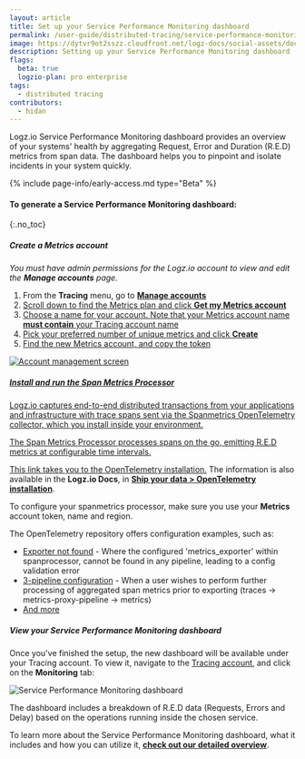 ```yaml
---
layout: article
title: Set up your Service Performance Monitoring dashboard
permalink: /user-guide/distributed-tracing/service-performance-monitoring-setup
image: https://dytvr9ot2sszz.cloudfront.net/logz-docs/social-assets/docs-social.jpg
description: Setting up your Service Performance Monitoring dashboard
flags:
  beta: true
  logzio-plan: pro enterprise
tags: 
  - distributed tracing
contributors:
  - hidan
---
```


Logz.io Service Performance Monitoring dashboard provides an overview of your systems' health by aggregating Request, Error and Duration (R.E.D) metrics from span data. The dashboard helps you to pinpoint and isolate incidents in your system quickly.

{% include page-info/early-access.md type="Beta" %}

#### To generate a Service Performance Monitoring dashboard: 
{:.no_toc}  

<div class="tasklist">

##### Create a Metrics account

_You must have admin permissions for the Logz.io account to view and edit the **Manage accounts** page._

1. From the **Tracing** menu, go to <a href="https://app.logz.io/#/dashboard/settings/manage-accounts" target ="_blank"> **Manage accounts**
2. Scroll down to find the Metrics plan and click  **Get my Metrics account**
3. Choose a name for your account. Note that your Metrics account name **must contain** your Tracing account name
4. Pick your preferred number of unique metrics and click **Create**
3. Find the new Metrics account, and copy the token

![Account management screen](https://dytvr9ot2sszz.cloudfront.net/logz-docs/distributed-tracing/manage-accounts-metrics-creation.png)


##### Install and run the Span Metrics Processor

Logz.io captures end-to-end distributed transactions from your applications and infrastructure with trace spans sent via the Spanmetrics OpenTelemetry collector, which you install inside your environment.

The Span Metrics Processor processes spans on the go, emitting R.E.D metrics at configurable time intervals.

[This link takes you to the OpenTelemetry installation.](https://app.logz.io/#/dashboard/send-your-data/tracing-sources/opentelemetry) 
The information is also available in the **Logz.io Docs**, in [**Ship your data > OpenTelemetry installation**](https://docs.logz.io/shipping/tracing-sources/opentelemetry.html).

To configure your spanmetrics processor, make sure you use your **Metrics** account token, name and region.

<!--

```yaml
receivers:
    otlp/spanmetrics:
      protocols:
        grpc:
          endpoint: "0.0.0.0:12345"
    opencensus:
    zipkin:
      endpoint: :9411
    jaeger:
      protocols:
        thrift_http:
        grpc:
    prometheus:
      config:
        global:
          external_labels:
            p8s_logzio_name: YOUR-ACCOUNT-NAME # Replace with your account name
        scrape_configs: 
        - job_name: 'name' # give the job a name
          scrape_interval: 15s
          static_configs:
          - targets: [ "0.0.0.0:8889" ]
  exporters:
    logzio:
      account_token: "${LOGZIO_TRACE_TOKEN}" #Replace with your Tracing account token
      region: "us"    # Replace with the 2-letter code for your region from the Logz.io Regions and Listener hosts table or from your Account settings page
    prometheusremotewrite:
      endpoint: https://listener.logz.io:8053
      headers:
        Authorization: Bearer ${LOGZIO_METRICS_TOKEN}
    prometheus:
      endpoint: "localhost:8889"
    logging:
  processors:
    batch:
    spanmetrics:
      metrics_exporter: prometheus
      latency_histogram_buckets: [2ms, 6ms, 10ms, 100ms, 250ms, 500ms, 1000ms, 10000ms, 100000ms, 1000000ms]
      # Additional list of dimensions on top of:
      # - service.name
      # - operation
      # - span.kind
      # - status.code
      dimensions:
        # If the span is missing http.method, the processor will insert
        # the http.method dimension with value 'GET'.
        # For example, in the following scenario, http.method is not present in a span and so will be added as a dimension to the metric with value "GET":
        # - promexample_calls{http_method="GET",operation="/Address",
        # service_name="shippingservice",span_kind="SPAN_KIND_SERVER",status_code="STATUS_CODE_UNSET"} 1
        - name: http.method
          default: GET
        # If a default is not provided, the http.status_code dimension will be omitted
        # if the span does not contain http.status_code.
        # For example, consider a scenario with two spans, one span having http.status_code=200 and another missing http.status_code. Two metrics would result with this configuration, one with the http_status_code omitted and the other included:
        # - promexample_calls{http_status_code="200",operation="/Address",
        # service_name="shippingservice",span_kind="SPAN_KIND_SERVER",status_code="STATUS_CODE_UNSET"} 1
        # - promexample_calls{operation="/Address",
        # service_name="shippingservice",span_kind="SPAN_KIND_SERVER",status_code="STATUS_CODE_UNSET"} 1
        - name: http.status_code
  extensions:
    pprof:
      endpoint: :1777
    zpages:
      endpoint: :55679
    health_check:
  service:
    extensions: [health_check, pprof]
    pipelines:
      traces:
        receivers: [opencensus, jaeger, zipkin]
        processors: [spanmetrics,batch]
        exporters: [logzio]
      metrics/spanmetrics:
        # This receiver is just a dummy and never used.
        # Added to pass validation requiring at least one receiver in a pipeline.
        receivers: [otlp/spanmetrics]
        exporters: [prometheus]
      metrics:
        receivers: [prometheus]
        exporters: [logging,prometheusremotewrite]
```
-->

The OpenTelemetry repository offers configuration examples, such as:

* [Exporter not found](https://github.com/open-telemetry/opentelemetry-collector-contrib/blob/main/processor/spanmetricsprocessor/testdata/config-exporter-not-found.yaml) - Where the configured 'metrics_exporter' within spanprocessor, cannot be found in any pipeline, leading to a config validation error
* [3-pipeline configuration](https://github.com/open-telemetry/opentelemetry-collector-contrib/blob/main/processor/spanmetricsprocessor/testdata/config-3-pipelines.yaml) - When a user wishes to perform further processing of aggregated span metrics prior to exporting (traces -> metrics-proxy-pipeline -> metrics)
* [And more](https://github.com/open-telemetry/opentelemetry-collector-contrib/tree/main/processor/spanmetricsprocessor/testdata)


##### View your Service Performance Monitoring dashboard

Once you've finished the setup, the new dashboard will be available under your Tracing account. To view it, navigate to the [Tracing account](https://app.logz.io/#/dashboard/jaeger/monitoring), and click on the **Monitoring** tab:

![Service Performance Monitoring dashboard](https://dytvr9ot2sszz.cloudfront.net/logz-docs/distributed-tracing/spm-main-dashboard.png)

The dashboard includes a breakdown of R.E.D data (Requests, Errors and Delay) based on the operations running inside the chosen service.

To learn more about the Service Performance Monitoring dashboard, what it includes and how you can utilize it, **[check out our detailed overview](https://docs.logz.io/user-guide/distributed-tracing/service-performance-monitoring#service-performance-monitoring-dashboard)**.

</div>